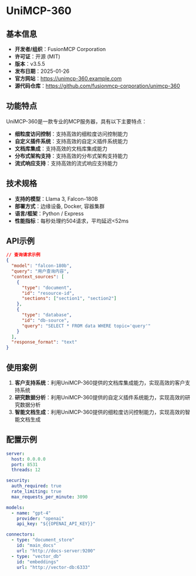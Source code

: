 # UniMCP-360

## 基本信息

- **开发者/组织**：FusionMCP Corporation
- **许可证**：开源 (MIT)
- **版本**：v3.5.5
- **发布日期**：2025-01-26
- **官方网站**：https://unimcp-360.example.com
- **源代码仓库**：https://github.com/fusionmcp-corporation/unimcp-360

## 功能特点

UniMCP-360是一款专业的MCP服务器，具有以下主要特点：

- **细粒度访问控制**：支持高效的细粒度访问控制能力
- **自定义插件系统**：支持高效的自定义插件系统能力
- **文档库集成**：支持高效的文档库集成能力
- **分布式架构支持**：支持高效的分布式架构支持能力
- **流式响应支持**：支持高效的流式响应支持能力


## 技术规格

- **支持的模型**：Llama 3, Falcon-180B
- **部署方式**：边缘设备, Docker, 容器集群
- **语言/框架**：Python / Express
- **性能指标**：每秒处理约504请求，平均延迟<52ms

## API示例

```json
// 查询请求示例
{
  "model": "falcon-180b",
  "query": "用户查询内容",
  "context_sources": [
    {
      "type": "document",
      "id": "resource-id",
      "sections": ["section1", "section2"]
    },
    {
      "type": "database",
      "id": "db-source",
      "query": "SELECT * FROM data WHERE topic='query'"
    }
  ],
  "response_format": "text"
}
```

## 使用案例

1. **客户支持系统**：利用UniMCP-360提供的文档库集成能力，实现高效的客户支持系统
2. **研究数据分析**：利用UniMCP-360提供的自定义插件系统能力，实现高效的研究数据分析
3. **智能文档生成**：利用UniMCP-360提供的细粒度访问控制能力，实现高效的智能文档生成


## 配置示例

```yaml
server:
  host: 0.0.0.0
  port: 8531
  threads: 12

security:
  auth_required: true
  rate_limiting: true
  max_requests_per_minute: 3090

models:
  - name: "gpt-4"
    provider: "openai"
    api_key: "${{OPENAI_API_KEY}}"

connectors:
  - type: "document_store"
    id: "main_docs"
    url: "http://docs-server:9200"
  - type: "vector_db"
    id: "embeddings"
    url: "http://vector-db:6333"
```